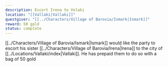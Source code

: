 ```yaml
---
description: Escort Irena to Velaki
location: "[[Vallaki|Vallaki]]"
questgiver: "[[../Characters/Village of Barovia/Ismark|Ismark]]"
reward: 50 gold
status: complete
---
```


[[../Characters/Village of Barovia/Ismark|Ismark]] would like the party to escort his sister [[../Characters/Village of Barovia/Irena|Irena]] to the city of [[../Locations/Vallaki/index|Vallaki]]. He has prepaid them to do so with a bag of 50 gold